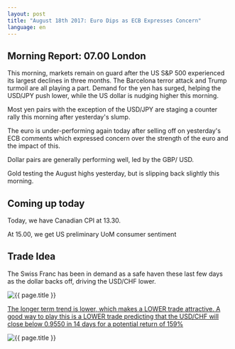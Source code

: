 ```yaml
---
layout: post
title: "August 18th 2017: Euro Dips as ECB Expresses Concern"
language: en
---
```

## Morning Report: 07.00 London

This morning, markets remain on guard after the US S&P 500 experienced its largest declines in three months. The Barcelona terror attack and Trump turmoil are all playing a part. Demand for the yen has surged, helping the USD/JPY push lower, while the US dollar is nudging higher this morning. 

Most yen pairs with the exception of the USD/JPY are staging a counter rally this morning after yesterday's slump. 

The euro is under-performing again today after selling off on yesterday's ECB comments which expressed concern over the strength of the euro and the impact of this. 

Dollar pairs are generally performing well, led by the GBP/ USD. 

Gold testing the August highs yesterday, but is slipping back slightly this morning. 

## Coming up today

Today, we have Canadian CPI at 13.30. 

At 15.00, we get US preliminary UoM consumer sentiment

## Trade Idea

The Swiss Franc has been in demand as a safe haven these last few days as the dollar backs off, driving the USD/CHF lower. 

<img class="post-image" src="{{ site.url }}/images/2017-08-18_06-42-05.jpg" alt="{{ page.title }}" title="{{ page.title }}">

<a href="%LINK%%?currency=GBP&market=forex&underlying=frxUSDCHF&formname=higherlower&duration_amount=14&duration_units=d&amount=10&amount_type=payout&expiry_type=duration&barrier=0.9550" target="_blank">The longer term trend is lower, which makes a LOWER trade attractive. A good way to play this is a LOWER trade predicting that the USD/CHF will close below 0.9550 in 14 days for a potential return of 159%</a>

<img class="post-image" src="{{ site.url }}/images/2017-08-18_06-45-16.jpg" alt="{{ page.title }}" title="{{ page.title }}">
